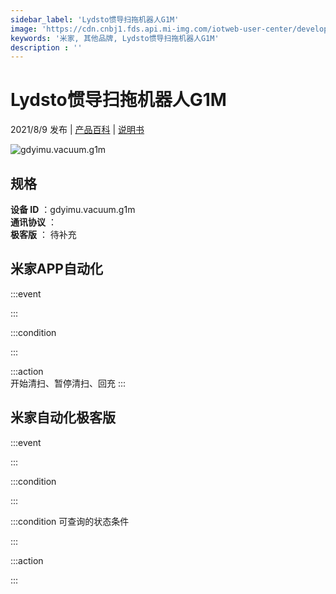 ```yaml
---
sidebar_label: 'Lydsto惯导扫拖机器人G1M'
image: 'https://cdn.cnbj1.fds.api.mi-img.com/iotweb-user-center/developer_1679048028262gsPtkIEV.png?GalaxyAccessKeyId=AKVGLQWBOVIRQ3XLEW&Expires=9223372036854775807&Signature=a69qzuX0hzXv8uDASpLJoJjrK18='
keywords: '米家, 其他品牌, Lydsto惯导扫拖机器人G1M'
description : ''
---
```

# Lydsto惯导扫拖机器人G1M

2021/8/9 发布 | [产品百科](https://home.mi.com/webapp/content/baike/product/index.html?model=gdyimu.vacuum.g1m/) | [说明书](https://home.mi.com/views/introduction.html?model=gdyimu.vacuum.g1m&region=cn)

![gdyimu.vacuum.g1m](https://cdn.cnbj1.fds.api.mi-img.com/iotweb-user-center/developer_1679048028262gsPtkIEV.png?GalaxyAccessKeyId=AKVGLQWBOVIRQ3XLEW&Expires=9223372036854775807&Signature=a69qzuX0hzXv8uDASpLJoJjrK18=)

## 规格  
> 
**设备 ID** ：gdyimu.vacuum.g1m  
**通讯协议** ：  
**极客版**  ： 待补充 


## 米家APP自动化  

:::event  

:::

:::condition  

:::

:::action   
开始清扫、暂停清扫、回充
:::

## 米家自动化极客版  

:::event  

:::

:::condition  

:::

:::condition 可查询的状态条件  

:::

:::action  

:::

        
